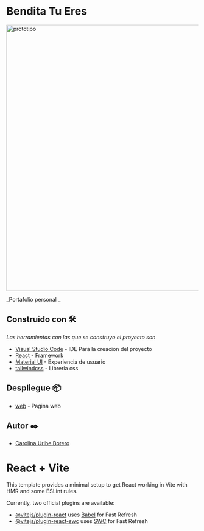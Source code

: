# Bendita Tu Eres

<img width="700" alt="prototipo" src="https://i.postimg.cc/76V3Fbqx/portafolio.png">

_Portafolio personal _

## Construido con 🛠️

_Las herramientas con las que se construyo el proyecto son_

- [Visual Studio Code](https://code.visualstudio.com/) - IDE Para la creacion del proyecto
- [React](https://sass-lang.com/) - Framework
- [Material UI](https://mui.com/) - Experiencia de usuario
- [tailwindcss](https://tailwindcss.com/) - Libreria css

## Despliegue 📦

- [web](https://portafolio-carolina-uribe-botero.vercel.app/) - Pagina web

## Autor ✒️

- [Carolina Uribe Botero](https://github.com/caro1017)

# React + Vite

This template provides a minimal setup to get React working in Vite with HMR and some ESLint rules.

Currently, two official plugins are available:

- [@vitejs/plugin-react](https://github.com/vitejs/vite-plugin-react/blob/main/packages/plugin-react/README.md) uses [Babel](https://babeljs.io/) for Fast Refresh
- [@vitejs/plugin-react-swc](https://github.com/vitejs/vite-plugin-react-swc) uses [SWC](https://swc.rs/) for Fast Refresh
